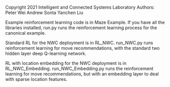 Copyright 2021 Intelligent and Connected Systems Laboratory
Authors:
Peter Wei
Andrew Sonta
Yanchen Liu

Example reinforcement learning code is in Maze Example. If you have all the libraries installed, run.py runs the reinforcement learning process for the canonical example.

Standard RL for the NWC deployment is in RL_NWC. run_NWC.py runs reinforcement learning for move recommendations, with the standard two hidden layer deep Q-learning network.

RL with location embedding for the NWC deployment is in RL_NWC_Embedding. run_NWC_Embedding.py runs the reinforcement learning for move recommendations, but with an embedding layer to deal with sparse location features.
